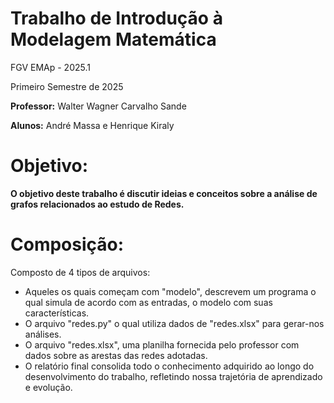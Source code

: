 # Trabalho de Introdução à Modelagem Matemática

FGV EMAp - 2025.1

Primeiro Semestre de 2025

**Professor:** Walter Wagner Carvalho Sande

**Alunos:** André Massa e Henrique Kiraly 

# Objetivo: 
**O objetivo deste trabalho é discutir ideias e conceitos sobre a análise de grafos relacionados ao estudo de Redes.**

# Composição:
Composto de 4 tipos de arquivos: 
- Aqueles os quais começam com "modelo", descrevem um programa o qual simula de acordo com as entradas, o modelo com suas características.
- O arquivo "redes.py" o qual utiliza dados de "redes.xlsx" para gerar-nos análises.
- O arquivo "redes.xlsx", uma planilha fornecida pelo professor com dados sobre as arestas das redes adotadas.
- O relatório final consolida todo o conhecimento adquirido ao longo do desenvolvimento do trabalho, refletindo nossa trajetória de aprendizado e evolução.



